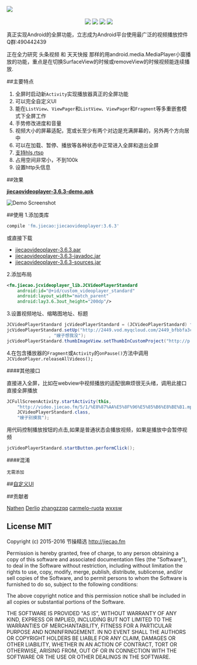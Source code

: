 <a href="https://github.com/lipangit/JieCaoVideoPlayer" target="_blank"><img src="https://raw.githubusercontent.com/lipangit/JieCaoVideoPlayer/develop/screenshots/logo2x.png" style="max-width:100%;"></a>
--
<p align="center">
<a href="http://developer.android.com/index.html"><img src="https://img.shields.io/badge/platform-android-green.svg"></a>
<a href="http://search.maven.org/#artifactdetails%7Cfm.jiecao%7Cjiecaovideoplayer%7C3.6.3%7Caar"><img src="https://img.shields.io/badge/Maven%20Central-3.6.3-green.svg"></a>
<a href="http://choosealicense.com/licenses/mit/"><img src="https://img.shields.io/badge/license-MIT-green.svg"></a>
<a href="https://android-arsenal.com/details/1/3269"><img src="https://img.shields.io/badge/Android%20Arsenal-jiecaovideoplayer-green.svg?style=true"></a>
</p>

真正实现Android的全屏功能，立志成为Android平台使用最广泛的视频播放控件  Q群:490442439

正在全力研究 头条视频 和 天天快报 那样的用android.media.MediaPlayer小窗播放的功能，重点是在切换SurfaceView的时候或removeView的时候视频能连续播放.

##主要特点
1. 全屏时启动新`Activity`实现播放器真正的全屏功能
2. 可以完全自定义UI
3. 能在`ListView`、`ViewPager`和`ListView`、`ViewPager`和`Fragment`等多重嵌套模式下全屏工作
4. 手势修改进度和音量
5. 视频大小的屏幕适配，宽或长至少有两个对边是充满屏幕的，另外两个方向居中
6. 可以在加载、暂停、播放等各种状态中正常进入全屏和退出全屏
7. [支持hls,rtsp](https://developer.android.com/guide/appendix/media-formats.html)
8. 占用空间非常小，不到100k
9. 设置http头信息

##效果

**[jiecaovideoplayer-3.6.3-demo.apk](https://raw.githubusercontent.com/lipangit/jiecaovideoplayer/develop/downloads/jiecaovideoplayer-3.6.3-demo.apk)**

![Demo Screenshot][1]

##使用
1.添加类库
```gradle
compile 'fm.jiecao:jiecaovideoplayer:3.6.3'
```

或直接下载

* [jiecaovideoplayer-3.6.3.aar](https://raw.githubusercontent.com/lipangit/jiecaovideoplayer/develop/downloads/jiecaovideoplayer-3.6.3.aar)
* [jiecaovideoplayer-3.6.3-javadoc.jar](https://raw.githubusercontent.com/lipangit/jiecaovideoplayer/develop/downloads/jiecaovideoplayer-3.6.3-javadoc.jar)
* [jiecaovideoplayer-3.6.3-sources.jar](https://raw.githubusercontent.com/lipangit/jiecaovideoplayer/develop/downloads/jiecaovideoplayer-3.6.3-sources.jar)

2.添加布局
```xml
<fm.jiecao.jcvideoplayer_lib.JCVideoPlayerStandard
    android:id="@+id/custom_videoplayer_standard"
    android:layout_width="match_parent"
    android:lay3.6.3out_height="200dp"/>
```

3.设置视频地址、缩略图地址、标题
```java
JCVideoPlayerStandard jcVideoPlayerStandard = (JCVideoPlayerStandard) findViewById(R.id.custom_videoplayer_standard);
jcVideoPlayerStandard.setUp("http://2449.vod.myqcloud.com/2449_bfbbfa3cea8f11e5aac3db03cda99974.f20.mp4"
                , "嫂子想我没");
jcVideoPlayerStandard.thumbImageView.setThumbInCustomProject("http://p.qpic.cn/videoyun/0/2449_43b6f696980311e59ed467f22794e792_1/640");
```

4.在包含播放器的`Fragment`或`Activity`的`onPause()`方法中调用`JCVideoPlayer.releaseAllVideos();`

####其他接口

直接进入全屏，比如在webview中视频播放的适配很麻烦很无头绪，调用此接口直接全屏播放
```java
JCFullScreenActivity.startActivity(this,
    "http://video.jiecao.fm/5/1/%E8%87%AA%E5%8F%96%E5%85%B6%E8%BE%B1.mp4",
    JCVideoPlayerStandard.class,
    "嫂子别摸我");
```

用代码控制播放按钮的点击,如果是普通状态会播放视频，如果是播放中会暂停视频
```java
jcVideoPlayerStandard.startButton.performClick();
```

####混淆
```
无需添加
```

##[自定义UI](./README_CUSTOM_UI-ZH.md)

##贡献者

[Nathen](https://github.com/lipangit) [Derlio](https://github.com/derlio) [zhangzzqq](https://github.com/zhangzzqq) [carmelo-ruota](https://github.com/carmelo-ruota) [wxxsw](https://github.com/wxxsw)

## License MIT

Copyright (c) 2015-2016 节操精选 http://jiecao.fm

Permission is hereby granted, free of charge, to any person obtaining a copy of this software and associated documentation files (the "Software"), to deal in the Software without restriction, including without limitation the rights to use, copy, modify, merge, publish, distribute, sublicense, and/or sell copies of the Software, and to permit persons to whom the Software is furnished to do so, subject to the following conditions:

The above copyright notice and this permission notice shall be included in all copies or substantial portions of the Software.

THE SOFTWARE IS PROVIDED "AS IS", WITHOUT WARRANTY OF ANY KIND, EXPRESS OR IMPLIED, INCLUDING BUT NOT LIMITED TO THE WARRANTIES OF MERCHANTABILITY, FITNESS FOR A PARTICULAR PURPOSE AND NONINFRINGEMENT. IN NO EVENT SHALL THE AUTHORS OR COPYRIGHT HOLDERS BE LIABLE FOR ANY CLAIM, DAMAGES OR OTHER LIABILITY, WHETHER IN AN ACTION OF CONTRACT, TORT OR OTHERWISE, ARISING FROM, OUT OF OR IN CONNECTION WITH THE SOFTWARE OR THE USE OR OTHER DEALINGS IN THE SOFTWARE.

[1]: ./screenshots/j6.jpg
